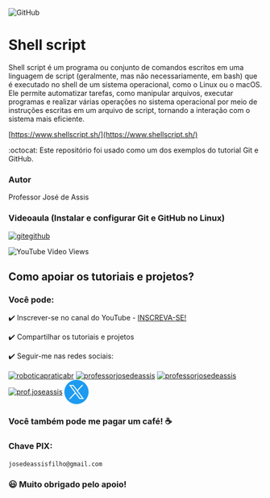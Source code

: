 ![GitHub](https://img.shields.io/github/license/professorjosedeassis/shellscript)

# Shell script
Shell script é um programa ou conjunto de comandos escritos em uma linguagem de script (geralmente, mas não necessariamente, em bash) que é executado no shell de um sistema operacional, como o Linux ou o macOS. Ele permite automatizar tarefas, como manipular arquivos, executar programas e realizar várias operações no sistema operacional por meio de instruções escritas em um arquivo de script, tornando a interação com o sistema mais eficiente.

[https://www.shellscript.sh/](https://www.shellscript.sh/)

:octocat: Este repositório foi usado como um dos exemplos do tutorial Git e GitHub.
### Autor
Professor José de Assis
### Videoaula (Instalar e configurar Git e GitHub no Linux)
[![gitegithub](https://img.youtube.com/vi/YKjPi7Td3ZQ/0.jpg)](https://youtu.be/YKjPi7Td3ZQ?si=TstBpkwzSjVmsXhl "Assistir no YouTube")

![YouTube Video Views](https://img.shields.io/youtube/views/YKjPi7Td3ZQ?style=social)
## Como apoiar os tutoriais e projetos?
### Você pode:
:heavy_check_mark: Inscrever-se no canal do YouTube - [INSCREVA-SE!](https://www.youtube.com/c/RoboticapraticaBr/?sub_confirmation=1)

:heavy_check_mark: Compartilhar os tutoriais e projetos

:heavy_check_mark: Seguir-me nas redes sociais:
<p align="left">
<a href="https://www.youtube.com/c/roboticapraticabr" target="blank"><img align="center" src="https://github.com/professorjosedeassis/joseassis/blob/main/img/youtube.png" alt="roboticapraticabr" height="48" width="48" /></a>
<a href="https://linkedin.com/in/professorjosedeassis" target="blank"><img align="center" src="https://github.com/professorjosedeassis/joseassis/blob/main/img/linkedin.png" alt="professorjosedeassis" height="48" width="48" /></a>
<a href="https://fb.com/professorjosedeassis" target="blank"><img align="center" src="https://github.com/professorjosedeassis/joseassis/blob/main/img/facebook.png" alt="professorjosedeassis" height="48" width="48" /></a>
<a href="https://instagram.com/prof.joseassis" target="blank"><img align="center" src="https://github.com/professorjosedeassis/joseassis/blob/main/img/instagram.png" alt="prof.joseassis" height="48" width="48" /></a>
<a href="https://twitter.com/joseassis" target="blank"><img align="center" src="https://github.com/professorjosedeassis/joseassis/blob/main/img/twitter.png" alt="joseassis" height="48" width="48" /></a>
</p>

### Você também pode me pagar um café! ☕

### Chave PIX:
` josedeassisfilho@gmail.com `

### :smiley: Muito obrigado pelo apoio!
